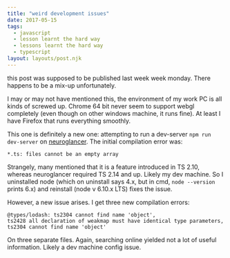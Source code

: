 ```yaml
---
title: "weird development issues"
date: 2017-05-15
tags:
  - javascript
  - lesson learnt the hard way
  - lessons learnt the hard way
  - typescript
layout: layouts/post.njk
---
```

this post was supposed to be published last week week monday. There happens to be a mix-up unfortunately.

I may or may not have mentioned this, the environment of my work PC is all kinds of screwed up. Chrome 64 bit never seem to support webgl completely (even though on other windows machine, it runs fine). At least I have Firefox that runs everything smoothly.

This one is definitely a new one: attempting to run a dev-server `npm run dev-server` on [neuroglancer](https://github.com/google/neuroglancer). The initial compilation error was:

    *.ts: files cannot be an empty array
    

Strangely, many mentioned that it is a feature introduced in TS 2.10, whereas neuroglancer required TS 2.14 and up. Likely my dev machine. So I uninstalled node (which on uninstall says 4.x, but in cmd, `node --version` prints 6.x) and reinstall (node v 6.10.x LTS) fixes the issue.

However, a new issue arises. I get three new compilation errors:

    @types/lodash: ts2304 cannot find name 'object',
    ts2428 all declaration of weakmap must have identical type parameters,
    ts2304 cannot find name 'object'
    

On three separate files. Again, searching online yielded not a lot of useful information. Likely a dev machine config issue.
